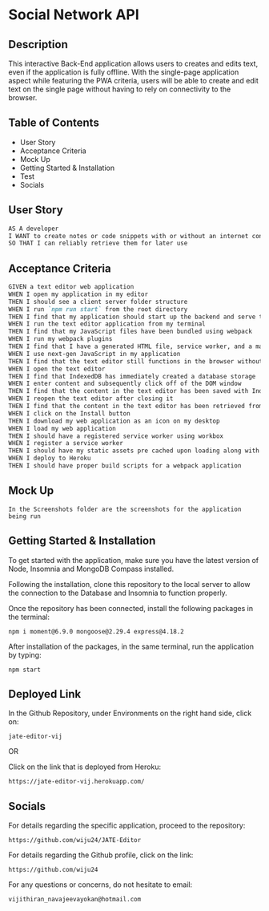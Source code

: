 # Social Network API

## Description

This interactive Back-End application allows users to creates and edits text, even if the application is fully offline. With the single-page application aspect while featuring the PWA criteria, users will be able to create and edit text on the single page without having to rely on connectivity to the browser.

## Table of Contents

* User Story
* Acceptance Criteria
* Mock Up
* Getting Started & Installation
* Test
* Socials

## User Story

```md
AS A developer
I WANT to create notes or code snippets with or without an internet connection
SO THAT I can reliably retrieve them for later use
```

## Acceptance Criteria

```md
GIVEN a text editor web application
WHEN I open my application in my editor
THEN I should see a client server folder structure
WHEN I run `npm run start` from the root directory
THEN I find that my application should start up the backend and serve the client
WHEN I run the text editor application from my terminal
THEN I find that my JavaScript files have been bundled using webpack
WHEN I run my webpack plugins
THEN I find that I have a generated HTML file, service worker, and a manifest file
WHEN I use next-gen JavaScript in my application
THEN I find that the text editor still functions in the browser without errors
WHEN I open the text editor
THEN I find that IndexedDB has immediately created a database storage
WHEN I enter content and subsequently click off of the DOM window
THEN I find that the content in the text editor has been saved with IndexedDB
WHEN I reopen the text editor after closing it
THEN I find that the content in the text editor has been retrieved from our IndexedDB
WHEN I click on the Install button
THEN I download my web application as an icon on my desktop
WHEN I load my web application
THEN I should have a registered service worker using workbox
WHEN I register a service worker
THEN I should have my static assets pre cached upon loading along with subsequent pages and static assets
WHEN I deploy to Heroku
THEN I should have proper build scripts for a webpack application
```
## Mock Up
```
In the Screenshots folder are the screenshots for the application being run
```

## Getting Started & Installation

To get started with the application,  make sure you have the latest version of Node, Insomnia and MongoDB Compass installed.

Following the installation, clone this repository to the local server to allow the connection to the Database and Insomnia to function properly.

Once the repository has been connected, install the following packages in the terminal:
```
npm i moment@6.9.0 mongoose@2.29.4 express@4.18.2 
```
After installation of the packages, in the same terminal, run the application by typing:

```
npm start
```


## Deployed Link
In the Github Repository, under Environments on the right hand side, click on:
```
jate-editor-vij
```
OR

Click on the link that is deployed from Heroku:
```
https://jate-editor-vij.herokuapp.com/
```
## Socials

For details regarding the specific application, proceed to the repository:
```
https://github.com/wiju24/JATE-Editor
```

For details regarding the Github profile, click on the link: 
```
https://github.com/wiju24
```

For any questions or concerns, do not hesitate to email: 
```
vijithiran_navajeevayokan@hotmail.com
```